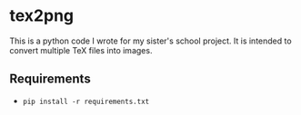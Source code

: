 # tex2png

This is a python code I wrote for my sister's school project. It is intended to
convert multiple TeX files into images.

## Requirements

- `pip install -r requirements.txt`
